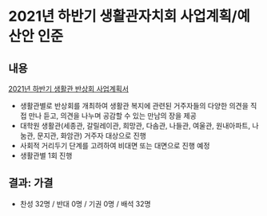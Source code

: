 2021년 하반기 생활관자치회 사업계획/예산안 인준
===

## 내용
[2021년 하반기 생활관 반상회 사업계획서](2021년-하반기-생활관-반상회-사업계획서.md)
- 생활관별로 반상회를 개최하여 생활관 복지에 관련된 거주자들의 다양한 의견을 직접 만나 듣고, 의견을 나누며 공감할 수 있는 만남의 장을 제공
- 대학원 생활관(세종관, 갈릴레이관, 희망관, 다솜관, 나들관, 여울관, 원내아파트, 나눔관, 문지관, 화암관) 거주자 대상으로 진행
- 사회적 거리두기 단계를 고려하여 비대면 또는 대면으로 진행 예정
- 생활관별 1회 진행

## 결과: 가결
- 찬성 32명 / 반대 0명 / 기권 0명 / 배석 32명
